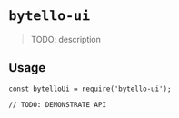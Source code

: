 # `bytello-ui`

> TODO: description

## Usage

```
const bytelloUi = require('bytello-ui');

// TODO: DEMONSTRATE API
```
